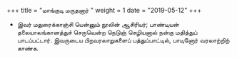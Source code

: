 ﻿+++
title = "மாங்குடி மருதனார்  "
weight = 1
date = "2019-05-12"
+++


-  இவர் மதுரைக்காஞ்சி யென்னும் நூலின் ஆசிரியர்; பாண்டியன் தலையாலங்கானத்துச் செருவென்ற நெடுஞ் செழியனால் நன்கு மதித்துப் பாடப்பட்டார். இவருடைய பிறவரலாறுகளைப் பத்துப்பாட்டில், பாடினோர் வரலாற்றிற் காண்க. 
  
